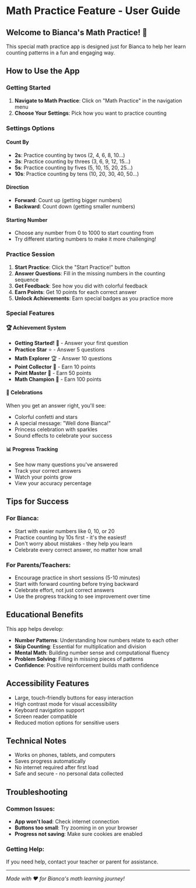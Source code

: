 # Math Practice Feature - User Guide

## Welcome to Bianca's Math Practice! 🌟

This special math practice app is designed just for Bianca to help her learn counting patterns in a fun and engaging way.

## How to Use the App

### Getting Started

1. **Navigate to Math Practice**: Click on "Math Practice" in the navigation menu
2. **Choose Your Settings**: Pick how you want to practice counting

### Settings Options

#### Count By

- **2s**: Practice counting by twos (2, 4, 6, 8, 10...)
- **3s**: Practice counting by threes (3, 6, 9, 12, 15...)
- **5s**: Practice counting by fives (5, 10, 15, 20, 25...)
- **10s**: Practice counting by tens (10, 20, 30, 40, 50...)

#### Direction

- **Forward**: Count up (getting bigger numbers)
- **Backward**: Count down (getting smaller numbers)

#### Starting Number

- Choose any number from 0 to 1000 to start counting from
- Try different starting numbers to make it more challenging!

### Practice Session

1. **Start Practice**: Click the "Start Practice!" button
2. **Answer Questions**: Fill in the missing numbers in the counting sequence
3. **Get Feedback**: See how you did with colorful feedback
4. **Earn Points**: Get 10 points for each correct answer
5. **Unlock Achievements**: Earn special badges as you practice more

### Special Features

#### 🏆 Achievement System

- **Getting Started!** 🌟 - Answer your first question
- **Practice Star** ⭐ - Answer 5 questions
- **Math Explorer** 🏆 - Answer 10 questions
- **Point Collector** 💎 - Earn 10 points
- **Point Master** 👑 - Earn 50 points
- **Math Champion** 🎉 - Earn 100 points

#### 🎊 Celebrations

When you get an answer right, you'll see:

- Colorful confetti and stars
- A special message: "Well done Bianca!"
- Princess celebration with sparkles
- Sound effects to celebrate your success

#### 📊 Progress Tracking

- See how many questions you've answered
- Track your correct answers
- Watch your points grow
- View your accuracy percentage

## Tips for Success

### For Bianca:

- Start with easier numbers like 0, 10, or 20
- Practice counting by 10s first - it's the easiest!
- Don't worry about mistakes - they help you learn
- Celebrate every correct answer, no matter how small

### For Parents/Teachers:

- Encourage practice in short sessions (5-10 minutes)
- Start with forward counting before trying backward
- Celebrate effort, not just correct answers
- Use the progress tracking to see improvement over time

## Educational Benefits

This app helps develop:

- **Number Patterns**: Understanding how numbers relate to each other
- **Skip Counting**: Essential for multiplication and division
- **Mental Math**: Building number sense and computational fluency
- **Problem Solving**: Filling in missing pieces of patterns
- **Confidence**: Positive reinforcement builds math confidence

## Accessibility Features

- Large, touch-friendly buttons for easy interaction
- High contrast mode for visual accessibility
- Keyboard navigation support
- Screen reader compatible
- Reduced motion options for sensitive users

## Technical Notes

- Works on phones, tablets, and computers
- Saves progress automatically
- No internet required after first load
- Safe and secure - no personal data collected

## Troubleshooting

### Common Issues:

- **App won't load**: Check internet connection
- **Buttons too small**: Try zooming in on your browser
- **Progress not saving**: Make sure cookies are enabled

### Getting Help:

If you need help, contact your teacher or parent for assistance.

---

_Made with ❤️ for Bianca's math learning journey!_
